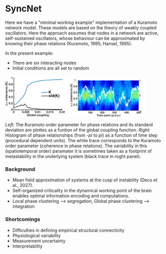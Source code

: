 # SyncNet


Here we have a "minimal working example" implementation of a Kuramoto network model. These models are based on the theory of weakly coupled oscillators. Here the approach assumes that nodes in a network are active, self-sustained oscillators, whose behaviour can be approximated by knowing their phase relations (Kuramoto, 1995; Hansel, 1995). 

In the present example: 

* There are six interacting nodes
* Initial conditions are all set to random 


<img src="https://github.com/nicogravel/SyncNet/blob/main/mwe/KuramotoSim.png" width=40%><img src="https://github.com/nicogravel/SyncNet/blob/main/mwe/KuramotoPhaseDiffDyn.png" width=50%>


*Left:* The Kuramoto order parameter for phase relations and its standard deviation are plottes as a funtion of the global coupling function. *Right:* Histogram of phase relationships (from *-pi* to *pi*) as a function of time step (procedural dependent units). The white trace corresponds to the Kuramoto order parameter (coherence in phase relations). The variability in this (spatiotemporal order) paramater it is sometimes taken as a footprint of metastability in the underlying system (black trace in roght panel).


### Background

* Mean field approximation of systems at the cusp of instability (Deco et al., 2027).
* Self-organized criticality in the dynamical working point of the brain enables optimal information encoding and computations.
* Local phase clustering --> segregation, Global phase clustering --> integration



### Shortcomings

* Difficulties in defining empirical structural connectivity
* Physiological variability
* Measurement uncertainty
* Interpretability 

